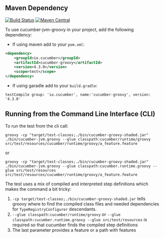 ## Maven Dependency

[![Build Status](https://travis-ci.org/cucumber/cucumber-jvm-groovy.svg?branch=master)](https://travis-ci.org/cucumber/cucumber-jvm-groovy)
[![Maven Central](https://maven-badges.herokuapp.com/maven-central/io.cucumber/cucumber-groovy/badge.svg)](https://maven-badges.herokuapp.com/maven-central/io.cucumber/cucumber-groovy) 

To use cucumber-jvm-groovy in your project, add the following dependency:

- If using maven add to your `pom.xml`:

```xml
<dependency>
    <groupId>io.cucumber</groupId>
    <artifactId>cucumber-groovy</artifactId>
    <version>4.3.0</version>
    <scope>test</scope>
</dependency>
```

- If using garadle add to your `build.gradle`:
```
testCompile group: 'io.cucumber', name:'cucumber-groovy', version: '4.3.0'
```

## Running from the Command Line Interface (CLI)

To run the test from the cli call:

    groovy -cp "target/test-classes;./bin/cucumber-groovy-shaded.jar" ./bin/cucumber-jvm.groovy --glue classpath:cucumber/runtime/groovy src/test/resources/cucumber/runtime/groovy/a_feature.feature

or

    groovy -cp "target/test-classes;./bin/cucumber-groovy-shaded.jar" ./bin/cucumber-jvm.groovy --glue classpath:cucumber.runtime.groovy --glue src/test/resources src/test/resources/cucumber/runtime/groovy/a_feature.feature
    
The test uses a mix of compiled and interpreted step definitions which makes the command a bit tricky:

1. `-cp target/test-classes;./bin/cucumber-groovy-shaded.jar` tells groovy where to find the compiled class files and needed dependencies for `TypeRegistryConfigurer` descendants.
2. `--glue classpath:cucumber/runtime/groovy` or `--glue classpath:cucumber.runtime.groovy --glue src/test/resources` is required so that cucumber finds the compiled step definitions
3. The last parameter provides a feature or a path with features
